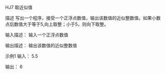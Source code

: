 HJ7 取近似值

描述
写出一个程序，接受一个正浮点数值，输出该数值的近似整数值。如果小数点后数值大于等于5,向上取整；小于5，则向下取整。

输入描述：
输入一个正浮点数值

输出描述：
输出该数值的近似整数值

示例1
输入：
5.5

输出：
6
